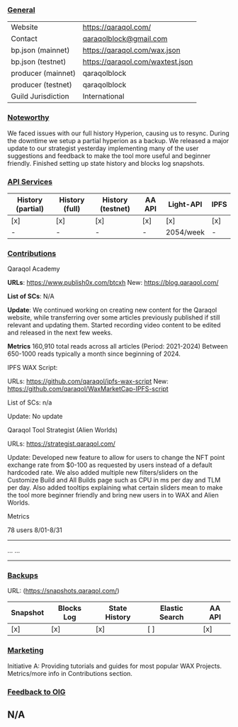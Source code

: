 ### <ins>General</ins>

|  |  |
| --- | --- |
| Website | https://qaraqol.com/ |
| Contact | qaraqolblock@gmail.com |
| bp.json (mainnet) | https://qaraqol.com/wax.json |
| bp.json (testnet) | https://qaraqol.com/waxtest.json |
| producer (mainnet) | qaraqolblock |
| producer (testnet) | qaraqolblock |
| Guild Jurisdiction | International |

### <ins>Noteworthy</ins>
We faced issues with our full history Hyperion, causing us to resync. During the downtime we setup a partial hyperion as a backup. We released a major update to our strategist yesterday implementing many of the user suggestions and feedback to make the tool more useful and beginner friendly. 
Finished setting up state history and blocks log snapshots.

### <ins>API Services</ins>

| History (partial) | History (full) | History (testnet) | AA API | Light-API  | IPFS |
|--------|--------|--------|--------|--------|--------|
| [x] | [x] | [x] | [x] | [x] | [x] |  [x] |
| - | - | - | - | 2054/week | - |


### <ins>Contributions</ins>


Qaraqol Academy

**URLs**: https://www.publish0x.com/btcxh
New: https://blog.qaraqol.com/

**List of SCs**: N/A  

**Update**: 
We continued working on creating new content for the Qaraqol website, while transferring over some articles previously published if still relevant and updating them. Started recording video content to be edited and released in the next few weeks. 


**Metrics**
160,910 total reads across all articles (Period: 2021-2024)
Between 650-1000 reads typically a month since beginning of 2024. 

IPFS WAX Script:

URLs: https://github.com/qaraqol/ipfs-wax-script
New: https://github.com/qaraqol/WaxMarketCap-IPFS-script


List of SCs: n/a 

Update: No update

Qaraqol Tool Strategist (Alien Worlds)

URLs: https://strategist.qaraqol.com/


Update: Developed new feature to allow for users to change the NFT point exchange rate from $0-100 as requested by users instead of a default hardcoded rate. We also added multiple new filters/sliders on the Customize Build and All Builds page such as CPU in ms per day and TLM per day. Also added tooltips explaining what certain sliders mean to make the tool more beginner friendly and bring new users in to WAX and Alien Worlds.

Metrics

78 users 8/01-8/31

---

...
...

---
### <ins>Backups </ins>
URL: (https://snapshots.qaraqol.com/)

| Snapshot | Blocks Log | State History | Elastic Search | AA API |
|--------|--------|--------|--------|--------|
| [x] | [x] | [x] | [ ] | [x] |

### <ins>Marketing</ins>

Initiative A: Providing tutorials and guides for most popular WAX Projects. Metrics/more info in Contributions section.


### <ins>Feedback to OIG</ins>
N/A
----

